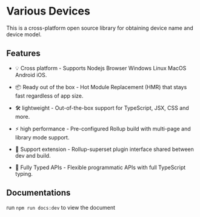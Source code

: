 # Various Devices

This is a cross-platform open source library for obtaining device name and device model.

## Features

- 💡 Cross platform - Supports Nodejs Browser Windows Linux MacOS Android iOS.

- 📦 Ready out of the box - Hot Module Replacement (HMR) that stays fast regardless of app size.

- 🛠 lightweight - Out-of-the-box support for TypeScript, JSX, CSS and more.

- ⚡ high performance - Pre-configured Rollup build with multi-page and library mode support.

- 🔩 Support extension - Rollup-superset plugin interface shared between dev and build.

- 🔑 Fully Typed APIs - Flexible programmatic APIs with full TypeScript typing.

## Documentations

run `npm run docs:dev` to view the document

